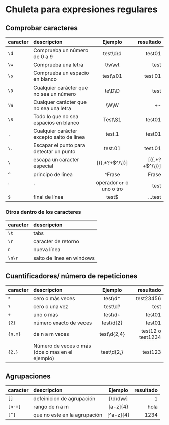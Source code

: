 # Chuleta para expresiones regulares

## Comprobar caracteres
caracter | descripcion | Ejemplo | resultado
:--- |:--- | :---: | ---:
`\d` | Comprueba un número de 0 a 9 | test\d\d | test01
`\w` | Comprueba una letra | t\w\wt | test
`\s` | Comprueba un espacio en blanco  | test\s01 | test 01
`\D` | Cualquier carácter que no sea un número | te\D\D | test
`\W` | Cualquer carácter que no sea una letra | \W\W  | +-
`\S` | Todo lo que no sea espacios en blanco | Test\S1 | test01
`.` | Cualquier carácter excepto salto de línea | test.1 | test01
`\.` | Escapar el punto para detectar un punto | test\.01 | test.01
`\` | escapa un caracter especial | \[\(\{\.\*\?\+\$\^\/\\\}\)\] | [({.*?+$^/\\})]
`^` | principo de línea | ^Frase | Frase
`|` | operador `or` o uno o tro | test|frase | frase
`$` | final de línea | test$ | ...test

### Otros dentro de los caracteres
caracter | descripcion 
:--- |:--- 
`\t` | tabs 
`\r` | caracter de retorno 
`n` | nueva línea
`\n\r` | salto de línea en windows



## Cuantificadores/ número de repeticiones
caracter | descripcion | Ejemplo | resultado
:--- |:--- | :---: | ---:
`*` | cero o más veces | test\d* | test23456
`?` | cero o una vez | test\d? | test
`+` | uno o mas | test\d+ | test01
`{2}` | número exacto de veces  | test\d{2} | test01
`{n,m}` | de n a m veces | test\d{2,4} | test12 o test1234 
`{2,}` | Número de veces o más (dos o mas en el ejemplo) | test\d{2,} | test123


## Agrupaciones
caracter | descripcion | Ejemplo | resultado
:--- |:--- | :---: | ---:
`[]` | defeinicion de agrupación | [\d\d\w] | 1 
`[n-m]` | rango de n a m | [a-z]{4} | hola
`[^]` | que no este en la agrupación | [^a-z]{4} | 1234



